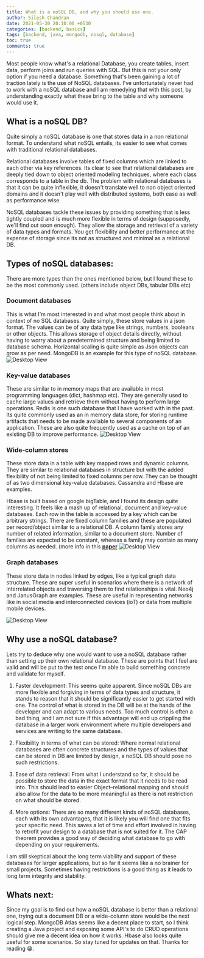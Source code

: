```yaml
---
title: What is a noSQL DB, and why you should use one.
author: Silesh Chandran
date: 2021-05-30 20:10:00 +0530
categories: [backend, basics]
tags: [backend, java, mongodb, nosql, database]
toc: true
comments: true
---
```


Most people know what's a relational Database, you create tables, insert data, perform joins and run queries with SQL. But this is not your only option if you need a database. Something that's been gaining a lot of traction lately is the use of NoSQL databases. I've unfortunately never had to work with a noSQL database and I am remedying that with this post, by understanding exactly what these bring to the table and why someone would use it.

## What is a noSQL DB?

Quite simply a noSQL database is one that stores data in a non relational format. To understand what noSQL entails, its easier to see what comes with traditional relational databases. 

Relational databases involve tables of fixed columns which are linked to each other via key references. Its clear to see that relational databases are deeply tied down to object oriented modeling techniques, where each class corresponds to a table in the db. The problem with relational databases is that it can be quite inflexible, it doesn't translate well to non object oriented domains and it doesn't play well with distributed systems, both ease as well as performance wise. 

NoSQL databases tackle these issues by providing something that is less tightly coupled and is much more flexible in terms of design (supposedly, we'll find out soon enough). They allow the storage and retrieval of a variety of data types and formats. You get flexibility and better performance at the expense of storage since its not as structured and minimal as a relational DB.

## Types of noSQL databases:

There are more types than the ones mentioned below, but I found these to be the most commonly used. (others include object DBs, tabular DBs etc)

### Document databases
This is what I'm most interested in and what most people think about in context of no SQL databases. Quite simply, these store values in a json format. The values can be of any data type like strings, numbers, booleans or other objects. This allows storage of object details directly, without having to worry about a predetermined structure and being limited to database schema. Horizontal scaling is quite simple as Json objects can grow as per need. MongoDB is an example for this type of noSQL database.
![Desktop View](https://webassets.mongodb.com/_com_assets/cms/Relational_vs_DocumentDB-imgngssl17.png)

### Key-value databases 
These are similar to in memory maps that are available in most programming languages (dict, hashmap etc). They are generally used to cache large values and retrieve them without having to perform large operations. Redis is one such database that I have worked with in the past. Its quite commonly used as an in memory data store, for storing runtime artifacts that needs to be made available to several components of an application. These are also quite frequently used as a cache on top of an existing DB to improve performance.
![Desktop View](https://upload.wikimedia.org/wikipedia/commons/5/5b/KeyValue.PNG)

### Wide-column stores
These store data in a table with key mapped rows and dynamic columns. They are similar to relational databases in structure but with the added flexibility of not being limited to fixed columns per row. They can be thought of as two dimensional key-value databases. Cassandra and Hbase are examples. 

Hbase is built based on google bigTable, and I found its design quite interesting. It feels like a mash up of relational, document and key-value databases. Each row in the table is accessed by a key which can be arbitrary strings. There are fixed column families and these are populated per record/object similar to a relational DB. A column family stores any number of related information, similar to a document store. Number of families are expected to be constant, whereas a family may contain as many columns as needed.
(more info in this [**paper**](https://research.google/pubs/pub27898/)
![Desktop View](https://dv-website.s3.amazonaws.com/uploads/2018/09/wcd-pic1.png)

### Graph databases
These store data in nodes linked by edges, like a typical graph data structure. These are super useful in scenarios where there is a network of interrelated objects and traversing them to find relationships is vital. Neo4j and JanusGraph are examples. These are useful in representing networks like in social media and interconnected devices (ioT) or data from multiple mobile devices.

![Desktop View](https://dist.neo4j.com/wp-content/uploads/20180711200201/twitter-users-graph-database-model-peter-emil-johan.png)

## Why use a noSQL database?

Lets try to deduce why one would want to use a noSQL database rather than setting up their own relational database. These are points that I feel are valid and will be put to the test once I'm able to build something concrete and validate for myself.

1. Faster development:
This seems quite apparent. Since noSQL DBs are more flexible and forgiving in terms of data types and structure, it stands to reason that it should be significantly easier to get started with one. The control of what is stored in the DB will be at the hands of the developer and can adapt to various needs. Too much control is often a bad thing, and I am not sure if this advantage will end up crippling the database in a larger work environment where multiple developers and services are writing to the same database.

2. Flexibility in terms of what can be stored:
Where normal relational databases are often concrete structures and the types of values that can be stored in DB are limited by design, a noSQL DB should pose no such restrictions.

3. Ease of data retrieval:
From what I understand so far, it should be possible to store the data in the exact format that it needs to be read into. This should lead to easier Object–relational mapping and should also allow for the data to be more meaningful as there is not restriction on what should be stored.

4. More options:
There are so many different kinds of noSQL databases, each with its own advantages, that it is likely you will find one that fits your specific need. This saves a lot of time and effort involved in having to retrofit your design to a database that is not suited for it. The CAP theorem provides a good way of deciding what database to go with depending on your requirements.

I am still skeptical about the long term viability and support of these databases for larger applications, but so far it seems like a no brainer for small projects. Sometimes having restrictions is a good thing as it leads to long term integrity and stability.

## Whats next:

Since my goal is to find out how a noSQL database is better than a relational one, trying out a document DB or a wide-column store would be the next logical step. MongoDB Atlas seems like a decent place to start, so I think creating a Java project and exposing some API's to do CRUD operations should give me a decent idea on how it works. Hbase also looks quite useful for some scenarios. So stay tuned for updates on that. Thanks for reading 😁.


 

